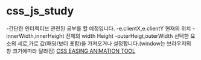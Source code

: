 # css_js_study

-간단한 인터렉티브 관련된 공부를 할 예정입니다.
-e.clientX,e.clientY 현재의 위치
-innerWidth,innerHeight 전체의 width Height
-outerHeigt,outerWidth 선택한 요소의 세로,가로 값(패딩/보더 포함)을 가져오거나 설정합니다.(window는 브라우저의 창 크기에따라 달라짐)
[ CSS EASING ANIMATION TOOL ](https://matthewlein.com/tools/ceaser)
